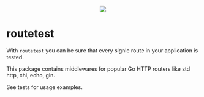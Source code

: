 <p align="center">
    <a href="https://pkg.go.dev/github.com/krhubert/routetest"><img src="https://img.shields.io/badge/godoc-reference-%23007d9c.svg"></a>
</p>

# routetest

With `routetest` you can be sure that every signle route in your application is tested.

This package contains middlewares for popular Go HTTP routers like std http, chi, echo, gin.

See tests for usage examples.
